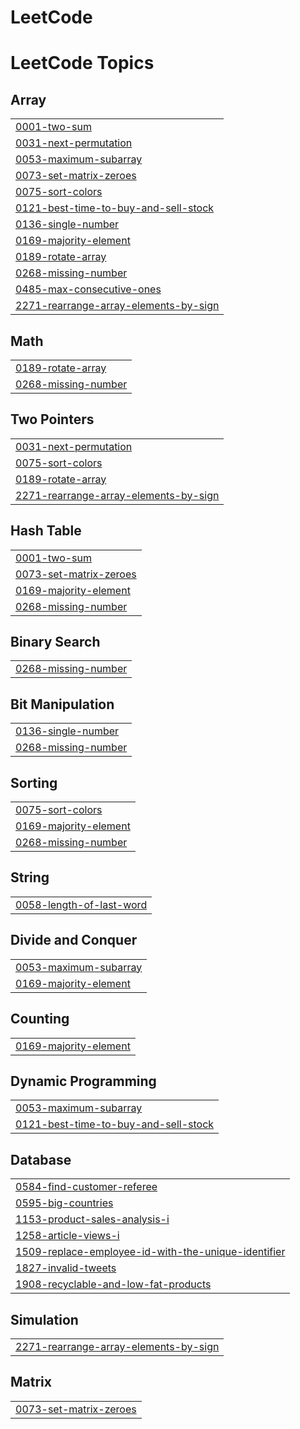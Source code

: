 # LeetCode
<!---LeetCode Topics Start-->
# LeetCode Topics
## Array
|  |
| ------- |
| [0001-two-sum](https://github.com/KanakShrivastava/LeetCode/tree/master/0001-two-sum) |
| [0031-next-permutation](https://github.com/KanakShrivastava/LeetCode/tree/master/0031-next-permutation) |
| [0053-maximum-subarray](https://github.com/KanakShrivastava/LeetCode/tree/master/0053-maximum-subarray) |
| [0073-set-matrix-zeroes](https://github.com/KanakShrivastava/LeetCode/tree/master/0073-set-matrix-zeroes) |
| [0075-sort-colors](https://github.com/KanakShrivastava/LeetCode/tree/master/0075-sort-colors) |
| [0121-best-time-to-buy-and-sell-stock](https://github.com/KanakShrivastava/LeetCode/tree/master/0121-best-time-to-buy-and-sell-stock) |
| [0136-single-number](https://github.com/KanakShrivastava/LeetCode/tree/master/0136-single-number) |
| [0169-majority-element](https://github.com/KanakShrivastava/LeetCode/tree/master/0169-majority-element) |
| [0189-rotate-array](https://github.com/KanakShrivastava/LeetCode/tree/master/0189-rotate-array) |
| [0268-missing-number](https://github.com/KanakShrivastava/LeetCode/tree/master/0268-missing-number) |
| [0485-max-consecutive-ones](https://github.com/KanakShrivastava/LeetCode/tree/master/0485-max-consecutive-ones) |
| [2271-rearrange-array-elements-by-sign](https://github.com/KanakShrivastava/LeetCode/tree/master/2271-rearrange-array-elements-by-sign) |
## Math
|  |
| ------- |
| [0189-rotate-array](https://github.com/KanakShrivastava/LeetCode/tree/master/0189-rotate-array) |
| [0268-missing-number](https://github.com/KanakShrivastava/LeetCode/tree/master/0268-missing-number) |
## Two Pointers
|  |
| ------- |
| [0031-next-permutation](https://github.com/KanakShrivastava/LeetCode/tree/master/0031-next-permutation) |
| [0075-sort-colors](https://github.com/KanakShrivastava/LeetCode/tree/master/0075-sort-colors) |
| [0189-rotate-array](https://github.com/KanakShrivastava/LeetCode/tree/master/0189-rotate-array) |
| [2271-rearrange-array-elements-by-sign](https://github.com/KanakShrivastava/LeetCode/tree/master/2271-rearrange-array-elements-by-sign) |
## Hash Table
|  |
| ------- |
| [0001-two-sum](https://github.com/KanakShrivastava/LeetCode/tree/master/0001-two-sum) |
| [0073-set-matrix-zeroes](https://github.com/KanakShrivastava/LeetCode/tree/master/0073-set-matrix-zeroes) |
| [0169-majority-element](https://github.com/KanakShrivastava/LeetCode/tree/master/0169-majority-element) |
| [0268-missing-number](https://github.com/KanakShrivastava/LeetCode/tree/master/0268-missing-number) |
## Binary Search
|  |
| ------- |
| [0268-missing-number](https://github.com/KanakShrivastava/LeetCode/tree/master/0268-missing-number) |
## Bit Manipulation
|  |
| ------- |
| [0136-single-number](https://github.com/KanakShrivastava/LeetCode/tree/master/0136-single-number) |
| [0268-missing-number](https://github.com/KanakShrivastava/LeetCode/tree/master/0268-missing-number) |
## Sorting
|  |
| ------- |
| [0075-sort-colors](https://github.com/KanakShrivastava/LeetCode/tree/master/0075-sort-colors) |
| [0169-majority-element](https://github.com/KanakShrivastava/LeetCode/tree/master/0169-majority-element) |
| [0268-missing-number](https://github.com/KanakShrivastava/LeetCode/tree/master/0268-missing-number) |
## String
|  |
| ------- |
| [0058-length-of-last-word](https://github.com/KanakShrivastava/LeetCode/tree/master/0058-length-of-last-word) |
## Divide and Conquer
|  |
| ------- |
| [0053-maximum-subarray](https://github.com/KanakShrivastava/LeetCode/tree/master/0053-maximum-subarray) |
| [0169-majority-element](https://github.com/KanakShrivastava/LeetCode/tree/master/0169-majority-element) |
## Counting
|  |
| ------- |
| [0169-majority-element](https://github.com/KanakShrivastava/LeetCode/tree/master/0169-majority-element) |
## Dynamic Programming
|  |
| ------- |
| [0053-maximum-subarray](https://github.com/KanakShrivastava/LeetCode/tree/master/0053-maximum-subarray) |
| [0121-best-time-to-buy-and-sell-stock](https://github.com/KanakShrivastava/LeetCode/tree/master/0121-best-time-to-buy-and-sell-stock) |
## Database
|  |
| ------- |
| [0584-find-customer-referee](https://github.com/KanakShrivastava/LeetCode/tree/master/0584-find-customer-referee) |
| [0595-big-countries](https://github.com/KanakShrivastava/LeetCode/tree/master/0595-big-countries) |
| [1153-product-sales-analysis-i](https://github.com/KanakShrivastava/LeetCode/tree/master/1153-product-sales-analysis-i) |
| [1258-article-views-i](https://github.com/KanakShrivastava/LeetCode/tree/master/1258-article-views-i) |
| [1509-replace-employee-id-with-the-unique-identifier](https://github.com/KanakShrivastava/LeetCode/tree/master/1509-replace-employee-id-with-the-unique-identifier) |
| [1827-invalid-tweets](https://github.com/KanakShrivastava/LeetCode/tree/master/1827-invalid-tweets) |
| [1908-recyclable-and-low-fat-products](https://github.com/KanakShrivastava/LeetCode/tree/master/1908-recyclable-and-low-fat-products) |
## Simulation
|  |
| ------- |
| [2271-rearrange-array-elements-by-sign](https://github.com/KanakShrivastava/LeetCode/tree/master/2271-rearrange-array-elements-by-sign) |
## Matrix
|  |
| ------- |
| [0073-set-matrix-zeroes](https://github.com/KanakShrivastava/LeetCode/tree/master/0073-set-matrix-zeroes) |
<!---LeetCode Topics End-->